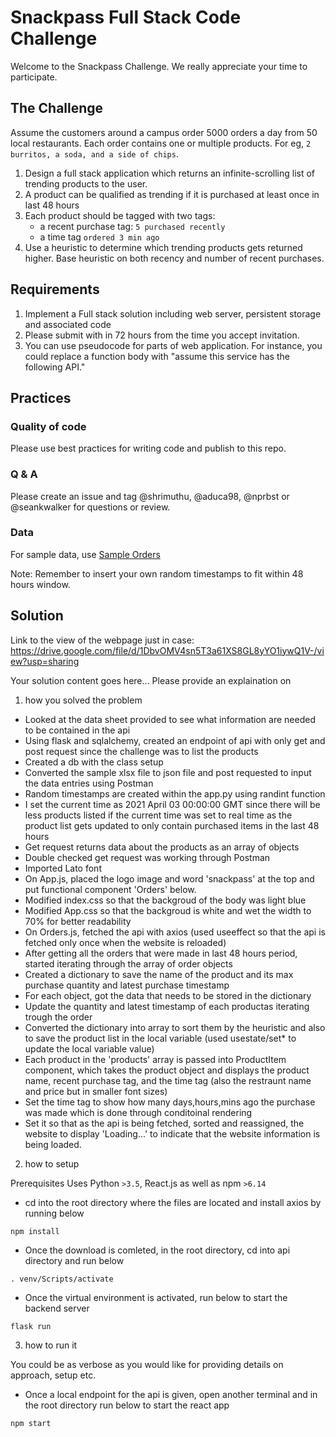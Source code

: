 # Snackpass Full Stack Code Challenge
Welcome to the Snackpass Challenge. We really appreciate your time to participate. 

## The Challenge

Assume the customers around a campus order 5000 orders a day from 50 local restaurants. Each order contains one or multiple products. For eg, `2 burritos, a soda, and a side of chips`.

1. Design a full stack application which returns an infinite-scrolling list of trending products to the user.
2. A product can be qualified as trending if it is purchased at least once in last 48 hours
3. Each product should be tagged with two tags:
    * a recent purchase tag: `5 purchased recently`
    * a time tag `ordered 3 min ago`
4. Use a heuristic to determine which trending products gets returned higher. Base heuristic on both recency and number of recent purchases.

## Requirements
1. Implement a Full stack solution including web server, persistent storage and associated code
2. Please submit with in 72 hours from the time you accept invitation. 
3. You can use pseudocode for parts of web application. For instance, you could replace a function body with "assume this service has the following API."

## Practices
### Quality of code 
 Please use best practices for writing code and publish to this repo. 
### Q & A
 Please create an issue and tag @shrimuthu, @aduca98, @nprbst or @seankwalker for questions or review.
### Data
For sample data, use [Sample Orders](https://docs.google.com/spreadsheets/d/1xfAjSlBflehOYj4O7I2YkfcBB1b9VgSHg9X-SmRWmsE/edit#gid=280279953)

Note: Remember to insert your own random timestamps to fit within 48 hours window.
 
## Solution

Link to the view of the webpage just in case:
https://drive.google.com/file/d/1DbvOMV4sn5T3a61XS8GL8yYO1iywQ1V-/view?usp=sharing


Your solution content goes here... Please provide an explaination on 
1. how you solved the problem
- Looked at the data sheet provided to see what information are needed to be contained in the api
- Using flask and sqlalchemy, created an endpoint of api with only get and post request since the challenge was to list the products
- Created a db with the class setup
- Converted the sample xlsx file to json file and post requested to input the data entries using Postman
- Random timestamps are created within the app.py using randint function
- I set the current time as 2021 April 03 00:00:00 GMT since there will be less products listed if the current time was set to real time as the product list gets updated to only contain purchased items in the last 48 hours
- Get request returns data about the products as an array of objects
- Double checked get request was working through Postman
- Imported Lato font
- On App.js, placed the logo image and word 'snackpass' at the top and put functional component 'Orders' below. 
- Modified index.css so that the backgroud of the body was light blue
- Modified App.css so that the backgroud is white and wet the width to 70% for better readability
- On Orders.js, fetched the api with axios (used useeffect so that the api is fetched only once when the website is reloaded)
- After getting all the orders that were made in last 48 hours period, started iterating through the array of order objects
- Created a dictionary to save the name of the product and its max purchase quantity and latest purchase timestamp
- For each object, got the data that needs to be stored in the dictionary
- Update the quantity and latest timestamp of each productas iterating trough the order
- Converted the dictionary into array to sort them by the heuristic and also to save the product list in the local variable (used usestate/set* to update the local variable value)
- Each product in the 'products' array is passed into ProductItem component, which takes the product object and displays the product name, recent purchase tag, and the time tag (also the restraunt name and price but in smaller font sizes)
- Set the time tag to show how many days,hours,mins ago the purchase was made which is done through conditoinal rendering
- Set it so that as the api is being fetched, sorted and reassigned, the website to display 'Loading...' to indicate that the website information is being loaded.
2. how to setup

Prerequisites
Uses Python `>3.5`,  React.js as well as npm `>6.14`
- cd into the root directory where the files are located and install axios by running below
```
npm install
```
- Once the download is comleted, in the root directory,  cd into api directory and run below
```
. venv/Scripts/activate
```
- Once the virtual environment is activated, run below to start the backend server 
```
flask run
```
3. how to run it

You could be as verbose as you would like for providing details on approach, setup etc.
- Once a local endpoint for the api is given, open another terminal and in the root directory run below to start the react app
```
npm start
```
